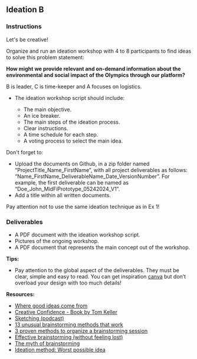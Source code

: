 ## Ideation B

### Instructions

Let's be creative!

Organize and run an ideation workshop with 4 to 8 participants to find ideas to solve this problem statement:

**How might we provide relevant and on-demand information about the environmental and social impact of the Olympics through our platform?**

B is leader, C is time-keeper and A focuses on logistics.

- The ideation workshop script should include:

  - The main objective.
  - An ice breaker.
  - The main steps of the ideation process.
  - Clear instructions.
  - A time schedule for each step.
  - A voting process to select the main idea.

Don't forget to:

- Upload the documents on Github, in a zip folder named “ProjectTitle_Name_FirstName”, with all project deliverables as follows: “Name_FirstName_DeliverableName_Date_VersionNumber”. For example, the first deliverable can be named as “Doe_John_MidFiPrototype_05242024_V1”.
- Add a title within all written documents.

Pay attention not to use the same ideation technique as in Ex 1!

### Deliverables

- A PDF document with the ideation workshop script.
- Pictures of the ongoing workshop.
- A PDF document that represents the main concept out of the workshop.

**Tips:**

- Pay attention to the global aspect of the deliverables. They must be clear, simple and easy to read. You can get inspiration [canva](https://www.canva.com/) but don’t overload your design with too much details!

**Resources:**

- [Where good ideas come from](https://www.ted.com/talks/steven_johnson_where_good_ideas_come_from)
- [Creative Confidence - Book by Tom Keller](https://booksvooks.com/creative-confidence-unleashing-the-creative-potential-within-us-all-pdf.html)
- [Sketching (podcast)](https://www.usersknow.com/podcast/2016/10/10/ua1wdsszhx2pemugxc1e0qj0a3l9cs)
- [13 unusual brainstorming methods that work](http://www.huffingtonpost.com/young-entrepreneur-council/13-unusual-brainstorming_b_3880619.html)
- [3 proven methods to organize a brainstorming session](https://uxdesign.cc/brainstorm-79e51f20f313)
- [Effective brainstorming (without feeling lost)](https://uxdesign.cc/effective-brainstorming-without-being-lost-b68750bbfac5?sk=5d5a332f7e3f2a43364c031b01b13229)
- [The myth of brainstorming](https://uxdesign.cc/the-myth-of-brainstorming-8517e02facc0?sk=995d601cbf988d574e86dd71364cb92f)
- [Ideation method: Worst possible idea](https://www.interaction-design.org/literature/article/learn-how-to-use-the-best-ideation-methods-worst-possible-idea)
